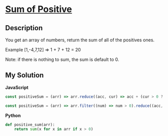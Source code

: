 # [Sum of Positive](https://www.codewars.com/kata/5715eaedb436cf5606000381)

## Description

You get an array of numbers, return the sum of all of the positives ones.

Example [1,-4,7,12] => 1 + 7 + 12 = 20

Note: if there is nothing to sum, the sum is default to 0.

## My Solution

**JavaScript**

```js
const positiveSum = (arr) => arr.reduce((acc, cur) => acc + (cur > 0 ? cur : 0), 0);
```

```js
const positiveSum = (arr) => arr.filter((num) => num > 0).reduce((acc, cur) => acc + cur, 0);
```

**Python**

```py
def positive_sum(arr):
    return sum(x for x in arr if x > 0)
```
